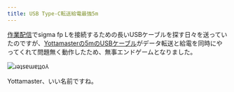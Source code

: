```yaml
---
title: USB Type-C転送給電最強5m
---
```

[作業配信](https://www.youtube.com/c/r7kamura)でsigma fp Lを接続するための長いUSBケーブルを探す日々を送っていたのですが、[Yottamasterの5mのUSBケーブル](https://www.amazon.co.jp/dp/B09Y1BY75P)がデータ転送と給電を同時にやってくれて問題無く動作したため、無事エンドゲームとなりました。

![](https://lh6.googleusercontent.com/zYkCvtBQdm0XC1L-D7JiyGW_Hj6HXb2coILbimIOTrUrQ2nK493N2PGVYxXRrp3fdwUnDrbwKBXtaTKD43fdukOKWWTkhSWNzK9uNWvoKsumU1zq0Tusr_E_C0cFFawdhEFoxeknJNCOE5aSie3F94Y "ɹǝʇsɐɯɐʇʇo⅄")

Yottamaster、いい名前ですね。
